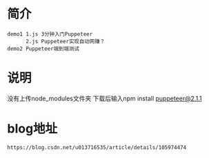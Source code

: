 # 简介

    demo1 1.js 3分钟入门Puppeteer
          2.js Puppeteer实现自动网赚？
    demo2 Puppeteer端到端测试
    
# 说明
没有上传node_modules文件夹
下载后输入npm install puppeteer@2.1.1
# blog地址
    https://blog.csdn.net/u013716535/article/details/105974474